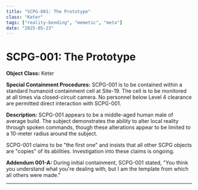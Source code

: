 ```yaml
---
title: "SCPG-001: The Prototype"
class: "Keter"
tags: ["reality-bending", "memetic", "meta"]
date: "2025-05-23"
---
```


# SCPG-001: The Prototype

**Object Class:** Keter

**Special Containment Procedures:** SCPG-001 is to be contained within a standard humanoid containment cell at Site-19. The cell is to be monitored at all times via closed-circuit camera. No personnel below Level 4 clearance are permitted direct interaction with SCPG-001.

**Description:** SCPG-001 appears to be a middle-aged human male of average build. The subject demonstrates the ability to alter local reality through spoken commands, though these alterations appear to be limited to a 10-meter radius around the subject.

SCPG-001 claims to be "the first one" and insists that all other SCPG objects are "copies" of its abilities. Investigation into these claims is ongoing.

**Addendum 001-A:** During initial containment, SCPG-001 stated, "You think you understand what you're dealing with, but I am the template from which all others were made."

---
